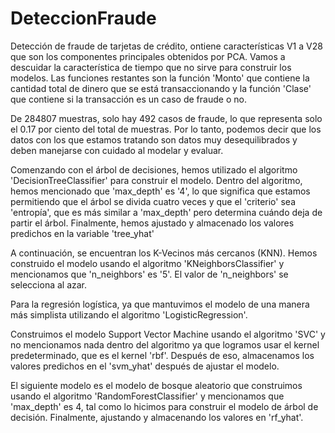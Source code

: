 # DeteccionFraude
Detección de fraude de tarjetas de crédito, ontiene características V1 a V28 que son los componentes principales obtenidos por PCA. Vamos a descuidar la característica de tiempo que no sirve para construir los modelos. Las funciones restantes son la función 'Monto' que contiene la cantidad total de dinero que se está transaccionando y la función 'Clase' que contiene si la transacción es un caso de fraude o no.



De 284807 muestras, solo hay 492 casos de fraude, lo que representa solo el 0.17 por ciento del total de muestras. Por lo tanto, podemos decir que los datos con los que estamos tratando son datos muy desequilibrados y deben manejarse con cuidado al modelar y evaluar.

Comenzando con el árbol de decisiones, hemos utilizado el algoritmo 'DecisionTreeClassifier' para construir el modelo. Dentro del algoritmo, hemos mencionado que 'max_depth' es '4', lo que significa que estamos permitiendo que el árbol se divida cuatro veces y que el 'criterio' sea 'entropía', que es más similar a 'max_depth' pero determina cuándo deja de partir el árbol. Finalmente, hemos ajustado y almacenado los valores predichos en la variable 'tree_yhat'

A continuación, se encuentran los K-Vecinos más cercanos (KNN). Hemos construido el modelo usando el algoritmo 'KNeighborsClassifier' y mencionamos que 'n_neighbors' es '5'. El valor de 'n_neighbors' se selecciona al azar.

Para la regresión logística, ya que mantuvimos el modelo de una manera más simplista utilizando el algoritmo 'LogisticRegression'.

Construimos el modelo Support Vector Machine usando el algoritmo 'SVC' y no mencionamos nada dentro del algoritmo ya que logramos usar el kernel predeterminado, que es el kernel 'rbf'. Después de eso, almacenamos los valores predichos en el 'svm_yhat' después de ajustar el modelo.

El siguiente modelo es el modelo de bosque aleatorio que construimos usando el algoritmo 'RandomForestClassifier' y mencionamos que 'max_depth' es 4, tal como lo hicimos para construir el modelo de árbol de decisión. Finalmente, ajustando y almacenando los valores en 'rf_yhat'.



